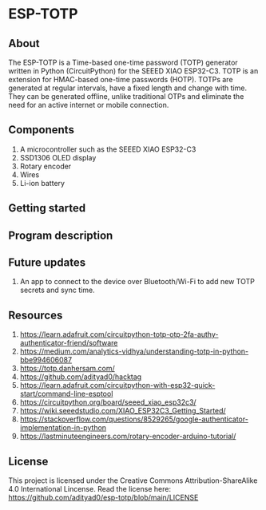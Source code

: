 # ESP-TOTP

## About

The ESP-TOTP is a Time-based one-time password (TOTP) generator written in Python (CircuitPython) for the SEEED XIAO ESP32-C3. TOTP is an extension for HMAC-based one-time passwords (HOTP). TOTPs are generated at regular intervals, have a fixed length and change with time. They can be generated offline, unlike traditional OTPs and eliminate the need for an active internet or mobile connection.

## Components
1. A microcontroller such as the SEEED XIAO ESP32-C3
2. SSD1306 OLED display
3. Rotary encoder
4. Wires
5. Li-ion battery

## Getting started

## Program description

## Future updates
1. An app to connect to the device over Bluetooth/Wi-Fi to add new TOTP secrets and sync time.

## Resources
1. https://learn.adafruit.com/circuitpython-totp-otp-2fa-authy-authenticator-friend/software
2. https://medium.com/analytics-vidhya/understanding-totp-in-python-bbe994606087
3. https://totp.danhersam.com/
4. https://github.com/adityad0/hacktag
5. https://learn.adafruit.com/circuitpython-with-esp32-quick-start/command-line-esptool
6. https://circuitpython.org/board/seeed_xiao_esp32c3/
7. https://wiki.seeedstudio.com/XIAO_ESP32C3_Getting_Started/
8. https://stackoverflow.com/questions/8529265/google-authenticator-implementation-in-python
9. https://lastminuteengineers.com/rotary-encoder-arduino-tutorial/

## License
This project is licensed under the Creative Commons Attribution-ShareAlike 4.0 International Lincense. Read the license here: https://github.com/adityad0/esp-totp/blob/main/LICENSE
